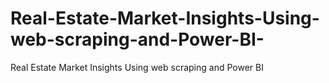 # Real-Estate-Market-Insights-Using-web-scraping-and-Power-BI-
Real Estate Market Insights Using web scraping and Power BI 
